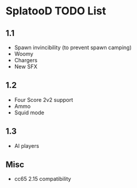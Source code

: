 # SplatooD TODO List

## 1.1

- Spawn invincibility (to prevent spawn camping)
- Woomy
- Chargers
- New SFX

## 1.2

- Four Score 2v2 support
- Ammo
- Squid mode

## 1.3

- AI players

## Misc

- cc65 2.15 compatibility

